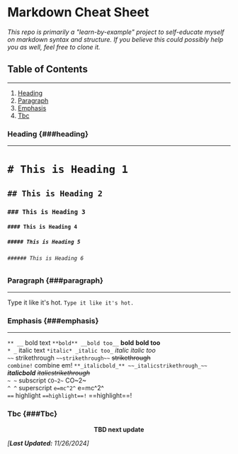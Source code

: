 # Markdown Cheat Sheet

_This repo is primarily a "learn-by-example" project to self-educate myself on markdown syntax and structure. If you believe this could possibly help you as well, feel free to clone it._

## Table of Contents
***

1. [Heading](###heading)
2. [Paragraph](###paragraph)
3. [Emphasis](###emphasis)
4. [Tbc](###Tbc)

### Heading {###heading}
---

#      ``# This is Heading 1``<br>
##     ``## This is Heading 2``<br>
###    ``### This is Heading 3``<br>
####   ``#### This is Heading 4``<br>
#####  ``##### This is Heading 5``<br>
###### ``###### This is Heading 6``<br>

### Paragraph {###paragraph}
-----

Type it like it's hot. ``Type it like it's hot.``

### Emphasis {###emphasis}
-----

``** __``     bold text       `**bold** __bold too__` **bold** __bold too__<br>
``* _``       italic text     `*italic* _italic too_` *italic* _italic too_<br>
``~~``        strikethrough   `~~strikethrough~~` ~~strikethrough~~<br>
``combine!``  combine em!     `**_italicbold_** ~~_italicstrikethrough_~~` **_italicbold_** ~~_italicstrikethrough_~~<br>
``~ ~``       subscript       `CO~2~` CO~2~<br>
``^ ^``       superscript     `e=mc^2^` e=mc^2^<br>
``==``        highlight       `==highlight==!` ==highlight==!<br>

### Tbc {###Tbc}

<p style="text-align:center;"><strong>TBD next update</strong></p>

<i>[<b>Last Updated:</b> 11/26/2024]</i>

